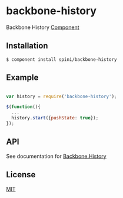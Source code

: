 # backbone-history

  Backbone History [Component](https://github.com/component/component/wiki/Components)

## Installation

    $ component install spini/backbone-history

## Example

```js

var history = require('backbone-history');

$(function(){
  ...
  history.start({pushState: true});
});

```

## API

See documentation for [Backbone.History](http://backbonejs.org/#History)

## License

[MIT](https://github.com/spini/backbone-router/blob/master/LICENSE)